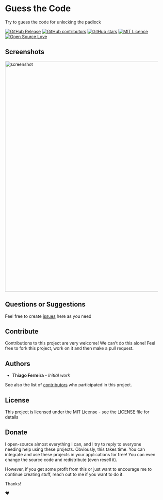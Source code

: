 # Guess the Code

Try to guess the code for unlocking the padlock

[![GitHub Release](https://img.shields.io/github/release/thiagodnf/guess-the-code.svg)](https://github.com/thiagodnf/guess-the-code/releases/latest)
[![GitHub contributors](https://img.shields.io/github/contributors/thiagodnf/guess-the-code.svg)](https://github.com/thiagodnf/guess-the-code/graphs/contributors)
[![GitHub stars](https://img.shields.io/github/stars/thiagodnf/guess-the-code.svg)](https://github.com/thiagodnf/guess-the-code)
[![MIT Licence](https://badges.frapsoft.com/os/mit/mit.svg?v=103)](https://opensource.org/licenses/mit-license.php)
[![Open Source Love](https://badges.frapsoft.com/os/v1/open-source.svg?v=103)](https://github.com/ellerbrock/open-source-badges/)

## Screenshots

<img width="1005" height="757" alt="screenshot" src="https://github.com/user-attachments/assets/ef8838cd-1050-474c-811c-761dac1675bc" />

## Questions or Suggestions

Feel free to create <a href="https://github.com/thiagodnf/guess-the-code/issues">issues</a> here as you need

## Contribute

Contributions to this project are very welcome! We can't do this alone! Feel free to fork this project, work on it and then make a pull request.

## Authors

* **Thiago Ferreira** - *Initial work*

See also the list of [contributors](https://github.com/thiagodnf/guess-the-code/graphs/contributors) who participated in this project.

## License

This project is licensed under the MIT License - see the [LICENSE](LICENSE) file for details

## Donate

I open-source almost everything I can, and I try to reply to everyone needing help using these projects. Obviously, this takes time. You can integrate and use these projects in your applications for free! You can even change the source code and redistribute (even resell it).

However, if you get some profit from this or just want to encourage me to continue creating stuff, reach out to me if you want to do it.

Thanks!

❤️


